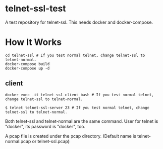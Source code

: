 # telnet-ssl-test

A test repository for telnet-ssl.
This needs docker and docker-compose.

# How It Works
```
cd telnet-ssl # If you test normal telnet, change telnet-ssl to telnet-normal.
docker-compose build
docker-compose up -d
```

## client
```
docker exec -it telnet-ssl-client bash # If you test normal telnet, change telnet-ssl to telnet-normal.

$ telnet telnet-ssl-server 23 # If you test normal telnet, change telnet-ssl to telnet-normal.
```
Both telnet-ssl and telnet-normal are the same command.
User for telnet is "docker", its password is "docker", too.

A pcap file is created under the pcap directory.
(Default name is telnet-normal.pcap or telnet-ssl.pcap)
